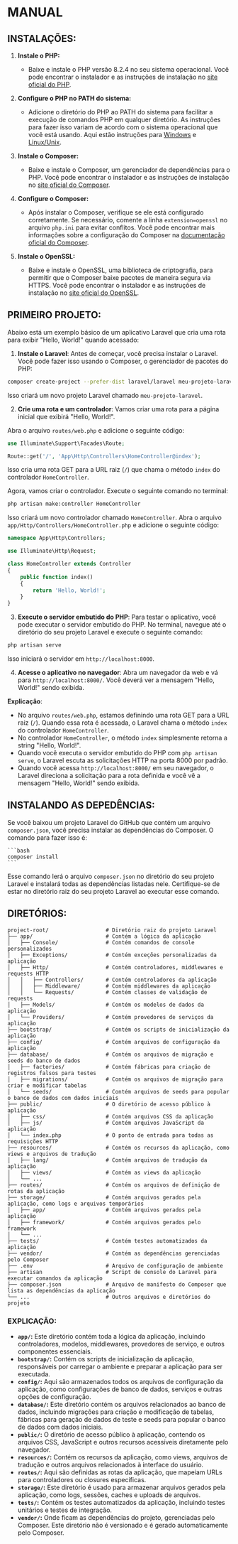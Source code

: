 # MANUAL
## INSTALAÇÕES:
1. **Instale o PHP:**
   - Baixe e instale o PHP versão 8.2.4 no seu sistema operacional. Você pode encontrar o instalador e as instruções de instalação no [site oficial do PHP](https://www.php.net/downloads).

2. **Configure o PHP no PATH do sistema:**
   - Adicione o diretório do PHP ao PATH do sistema para facilitar a execução de comandos PHP em qualquer diretório. As instruções para fazer isso variam de acordo com o sistema operacional que você está usando. Aqui estão instruções para [Windows](https://www.architectryan.com/2018/03/17/add-to-the-path-on-windows-10/) e [Linux/Unix](https://linuxize.com/post/how-to-add-directory-to-path-in-linux/).

3. **Instale o Composer:**
   - Baixe e instale o Composer, um gerenciador de dependências para o PHP. Você pode encontrar o instalador e as instruções de instalação no [site oficial do Composer](https://getcomposer.org/download/).

4. **Configure o Composer:**
   - Após instalar o Composer, verifique se ele está configurado corretamente. Se necessário, comente a linha `extension=openssl` no arquivo `php.ini` para evitar conflitos. Você pode encontrar mais informações sobre a configuração do Composer na [documentação oficial do Composer](https://getcomposer.org/doc/00-intro.md).

5. **Instale o OpenSSL:**
   - Baixe e instale o OpenSSL, uma biblioteca de criptografia, para permitir que o Composer baixe pacotes de maneira segura via HTTPS. Você pode encontrar o instalador e as instruções de instalação no [site oficial do OpenSSL](https://www.openssl.org/source/).


## PRIMEIRO PROJETO:
Abaixo está um exemplo básico de um aplicativo Laravel que cria uma rota para exibir "Hello, World!" quando acessado:

1. **Instale o Laravel**:
Antes de começar, você precisa instalar o Laravel. Você pode fazer isso usando o Composer, o gerenciador de pacotes do PHP:
```bash
composer create-project --prefer-dist laravel/laravel meu-projeto-laravel
```

Isso criará um novo projeto Laravel chamado `meu-projeto-laravel`.

2. **Crie uma rota e um controlador**:
Vamos criar uma rota para a página inicial que exibirá "Hello, World!".

Abra o arquivo `routes/web.php` e adicione o seguinte código:
```php
use Illuminate\Support\Facades\Route;

Route::get('/', 'App\Http\Controllers\HomeController@index');
```

Isso cria uma rota GET para a URL raiz (`/`) que chama o método `index` do controlador `HomeController`.

Agora, vamos criar o controlador. Execute o seguinte comando no terminal:
```bash
php artisan make:controller HomeController
```

Isso criará um novo controlador chamado `HomeController`. Abra o arquivo `app/Http/Controllers/HomeController.php` e adicione o seguinte código:
```php
namespace App\Http\Controllers;

use Illuminate\Http\Request;

class HomeController extends Controller
{
    public function index()
    {
        return 'Hello, World!';
    }
}
```

3. **Execute o servidor embutido do PHP**:
Para testar o aplicativo, você pode executar o servidor embutido do PHP. No terminal, navegue até o diretório do seu projeto Laravel e execute o seguinte comando:
```bash
php artisan serve
```

Isso iniciará o servidor em `http://localhost:8000`.

4. **Acesse o aplicativo no navegador**:
Abra um navegador da web e vá para `http://localhost:8000/`. Você deverá ver a mensagem "Hello, World!" sendo exibida.

**Explicação**:
- No arquivo `routes/web.php`, estamos definindo uma rota GET para a URL raiz (`/`). Quando essa rota é acessada, o Laravel chama o método `index` do controlador `HomeController`.
- No controlador `HomeController`, o método `index` simplesmente retorna a string "Hello, World!".
- Quando você executa o servidor embutido do PHP com `php artisan serve`, o Laravel escuta as solicitações HTTP na porta 8000 por padrão.
- Quando você acessa `http://localhost:8000/` em seu navegador, o Laravel direciona a solicitação para a rota definida e você vê a mensagem "Hello, World!" sendo exibida.

## INSTALANDO AS DEPEDÊNCIAS:
Se você baixou um projeto Laravel do GitHub que contém um arquivo `composer.json`, você precisa instalar as dependências do Composer. O comando para fazer isso é:

    ```bash
    composer install
    ```

Esse comando lerá o arquivo `composer.json` no diretório do seu projeto Laravel e instalará todas as dependências listadas nele. Certifique-se de estar no diretório raiz do seu projeto Laravel ao executar esse comando.

## DIRETÓRIOS:
```
project-root/                  # Diretório raiz do projeto Laravel
├── app/                       # Contém a lógica da aplicação
│   ├── Console/               # Contém comandos de console personalizados
│   ├── Exceptions/            # Contém exceções personalizadas da aplicação
│   ├── Http/                  # Contém controladores, middlewares e requests HTTP
│   │   ├── Controllers/       # Contém controladores da aplicação
│   │   ├── Middleware/        # Contém middlewares da aplicação
│   │   └── Requests/          # Contém classes de validação de requests
│   ├── Models/                # Contém os modelos de dados da aplicação
│   └── Providers/             # Contém provedores de serviços da aplicação
├── bootstrap/                 # Contém os scripts de inicialização da aplicação
├── config/                    # Contém arquivos de configuração da aplicação
├── database/                  # Contém os arquivos de migração e seeds do banco de dados
│   ├── factories/             # Contém fábricas para criação de registros falsos para testes
│   ├── migrations/            # Contém os arquivos de migração para criar e modificar tabelas
│   └── seeds/                 # Contém arquivos de seeds para popular o banco de dados com dados iniciais
├── public/                    # O diretório de acesso público à aplicação
│   ├── css/                   # Contém arquivos CSS da aplicação
│   ├── js/                    # Contém arquivos JavaScript da aplicação
│   └── index.php              # O ponto de entrada para todas as requisições HTTP
├── resources/                 # Contém os recursos da aplicação, como views e arquivos de tradução
│   ├── lang/                  # Contém arquivos de tradução da aplicação
│   ├── views/                 # Contém as views da aplicação
│   └── ...
├── routes/                    # Contém os arquivos de definição de rotas da aplicação
├── storage/                   # Contém arquivos gerados pela aplicação, como logs e arquivos temporários
│   ├── app/                   # Contém arquivos gerados pela aplicação
│   ├── framework/             # Contém arquivos gerados pelo framework
│   └── ...
├── tests/                     # Contém testes automatizados da aplicação
├── vendor/                    # Contém as dependências gerenciadas pelo Composer
├── .env                       # Arquivo de configuração de ambiente
├── artisan                    # Script de console do Laravel para executar comandos da aplicação
├── composer.json              # Arquivo de manifesto do Composer que lista as dependências da aplicação
└── ...                        # Outros arquivos e diretórios do projeto
```

### EXPLICAÇÃO:
- **`app/`:** Este diretório contém toda a lógica da aplicação, incluindo controladores, modelos, middlewares, provedores de serviço, e outros componentes essenciais.
- **`bootstrap/`:** Contém os scripts de inicialização da aplicação, responsáveis por carregar o ambiente e preparar a aplicação para ser executada.
- **`config/`:** Aqui são armazenados todos os arquivos de configuração da aplicação, como configurações de banco de dados, serviços e outras opções de configuração.
- **`database/`:** Este diretório contém os arquivos relacionados ao banco de dados, incluindo migrações para criação e modificação de tabelas, fábricas para geração de dados de teste e seeds para popular o banco de dados com dados iniciais.
- **`public/`:** O diretório de acesso público à aplicação, contendo os arquivos CSS, JavaScript e outros recursos acessíveis diretamente pelo navegador.
- **`resources/`:** Contém os recursos da aplicação, como views, arquivos de tradução e outros arquivos relacionados à interface do usuário.
- **`routes/`:** Aqui são definidas as rotas da aplicação, que mapeiam URLs para controladores ou closures específicas.
- **`storage/`:** Este diretório é usado para armazenar arquivos gerados pela aplicação, como logs, sessões, caches e uploads de arquivos.
- **`tests/`:** Contém os testes automatizados da aplicação, incluindo testes unitários e testes de integração.
- **`vendor/`:** Onde ficam as dependências do projeto, gerenciadas pelo Composer. Este diretório não é versionado e é gerado automaticamente pelo Composer.

